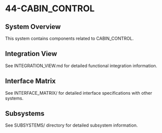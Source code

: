 # 44-CABIN_CONTROL

## System Overview
This system contains components related to CABIN_CONTROL.

## Integration View
See INTEGRATION_VIEW.md for detailed functional integration information.

## Interface Matrix
See INTERFACE_MATRIX/ for detailed interface specifications with other systems.

## Subsystems
See SUBSYSTEMS/ directory for detailed subsystem information.
